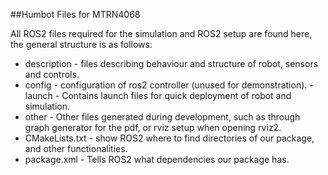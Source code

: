 ##Humbot Files for MTRN4068

All ROS2 files required for the simulation and ROS2 setup are found here, the general structure is as follows:

- description - files describing behaviour and structure of robot, sensors and controls.
- config - configuration of ros2 controller (unused for demonstration).
-launch - Contains launch files for quick deployment of robot and simulation.
- other - Other files generated during development, such as through graph generator for the pdf, or rviz setup when opening rviz2.
- CMakeLists.txt - show ROS2 where to find directories of our package, and other functionalities.
- package.xml - Tells ROS2 what dependencies our package has.

